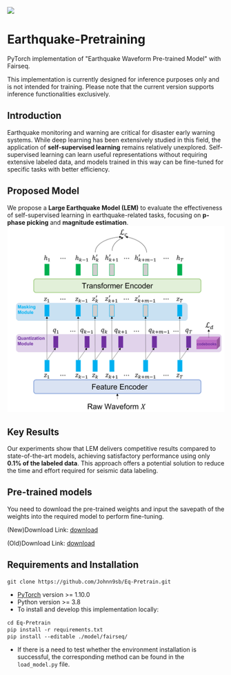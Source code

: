 ![](https://img.shields.io/static/v1?label=python&message=>3.8&color=yellow)
# Earthquake-Pretraining
PyTorch implementation of "Earthquake Waveform Pre-trained Model" with Fairseq.

This implementation is currently designed for inference purposes only and is not intended for training.
Please note that the current version supports inference functionalities exclusively.

## Introduction
Earthquake monitoring and warning are critical for disaster early warning systems. While deep learning has been extensively studied in this field, the application of **self-supervised learning** remains relatively unexplored. Self-supervised learning can learn useful representations without requiring extensive labeled data, and models trained in this way can be fine-tuned for specific tasks with better efficiency.

## Proposed Model
We propose a **Large Earthquake Model (LEM)** to evaluate the effectiveness of self-supervised learning in earthquake-related tasks, focusing on **p-phase picking** and **magnitude estimation**.
![LEM](/docs/model.png)

## Key Results
Our experiments show that LEM delivers competitive results compared to state-of-the-art models, achieving satisfactory performance using only **0.1% of the labeled data**. This approach offers a potential solution to reduce the time and effort required for seismic data labeling.

## Pre-trained models
You need to download the pre-trained weights and input the savepath of the weights into the required model to perform fine-tuning.

(New)Download Link: [download](https://drive.google.com/file/d/1sXjPTJ5Y8bNmJERgkAUZx7BLOTsrbeFP/view?usp=sharing)

(Old)Download Link: [download](https://drive.google.com/file/d/1QRpMPg4Q-gOQpfDoS5NbmiVzIMb6njS9/view?usp=sharing)

## Requirements and Installation
```
git clone https://github.com/Johnn9sb/Eq-Pretrain.git
```
+ [PyTorch](https://pytorch.org/) version >= 1.10.0
+ Python version >= 3.8
+ To install and develop this implementation locally:
```
cd Eq-Pretrain
pip install -r requirements.txt
pip install --editable ./model/fairseq/
```
+ If there is a need to test whether the environment installation is successful, the corresponding method can be found in the `load_model.py` file.

